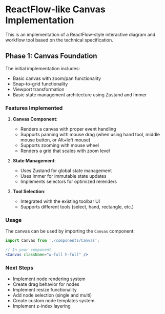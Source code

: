 # ReactFlow-like Canvas Implementation

This is an implementation of a ReactFlow-style interactive diagram and workflow tool based on the technical specification.

## Phase 1: Canvas Foundation

The initial implementation includes:

- Basic canvas with zoom/pan functionality
- Snap-to-grid functionality
- Viewport transformation
- Basic state management architecture using Zustand and Immer

### Features Implemented

1. **Canvas Component**:
   - Renders a canvas with proper event handling
   - Supports panning with mouse drag (when using hand tool, middle mouse button, or Alt+left mouse)
   - Supports zooming with mouse wheel
   - Renders a grid that scales with zoom level

2. **State Management**:
   - Uses Zustand for global state management
   - Uses Immer for immutable state updates
   - Implements selectors for optimized rerenders

3. **Tool Selection**:
   - Integrated with the existing toolbar UI
   - Supports different tools (select, hand, rectangle, etc.)

### Usage

The canvas can be used by importing the `Canvas` component:

```jsx
import Canvas from './components/Canvas';

// In your component
<Canvas className="w-full h-full" />
```

### Next Steps

- Implement node rendering system
- Create drag behavior for nodes
- Implement resize functionality
- Add node selection (single and multi)
- Create custom node templates system
- Implement z-index layering 